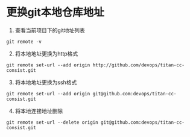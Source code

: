 # 更换git本地仓库地址

1. 查看当前项目下的git地址列表

```shell
git remote -v
```

2. 将本地地址更换为http格式

```shell
git remote set-url --add origin http://github.com/devops/titan-cc-consist.git
```

3. 将本地地址更换为ssh格式

```shell
git remote set-url --add origin git@github.com:devops/titan-cc-consist.git
```

4. 将本地连接地址删除

```shell
git remote set-url --delete origin git@github.com:devops/titan-cc-consist.git
```

